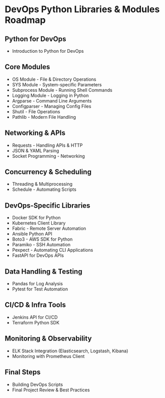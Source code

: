# DevOps Python Libraries & Modules Roadmap

## Python for DevOps
- Introduction to Python for DevOps

## Core Modules
- OS Module - File & Directory Operations
- SYS Module - System-specific Parameters
- Subprocess Module - Running Shell Commands
- Logging Module - Logging in Python
- Argparse - Command Line Arguments
- Configparser - Managing Config Files
- Shutil - File Operations
- Pathlib - Modern File Handling

## Networking & APIs
- Requests - Handling APIs & HTTP
- JSON & YAML Parsing
- Socket Programming - Networking

## Concurrency & Scheduling
- Threading & Multiprocessing
- Schedule - Automating Scripts

## DevOps-Specific Libraries
- Docker SDK for Python
- Kubernetes Client Library
- Fabric - Remote Server Automation
- Ansible Python API
- Boto3 - AWS SDK for Python
- Paramiko - SSH Automation
- Pexpect - Automating CLI Applications
- FastAPI for DevOps APIs

## Data Handling & Testing
- Pandas for Log Analysis
- Pytest for Test Automation

## CI/CD & Infra Tools
- Jenkins API for CI/CD
- Terraform Python SDK

## Monitoring & Observability
- ELK Stack Integration (Elasticsearch, Logstash, Kibana)
- Monitoring with Prometheus Client

## Final Steps
- Building DevOps Scripts
- Final Project Review & Best Practices
